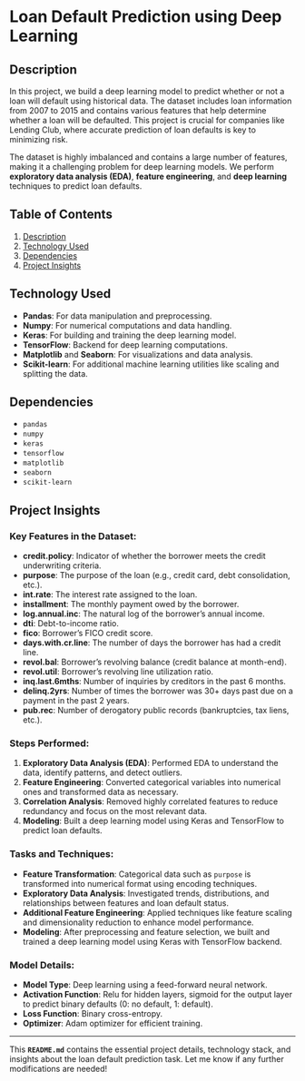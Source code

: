 # Loan Default Prediction using Deep Learning

## Description

In this project, we build a deep learning model to predict whether or not a loan will default using historical data. The dataset includes loan information from 2007 to 2015 and contains various features that help determine whether a loan will be defaulted. This project is crucial for companies like Lending Club, where accurate prediction of loan defaults is key to minimizing risk.

The dataset is highly imbalanced and contains a large number of features, making it a challenging problem for deep learning models. We perform **exploratory data analysis (EDA)**, **feature engineering**, and **deep learning** techniques to predict loan defaults.

## Table of Contents

1. [Description](#description)
2. [Technology Used](#technology-used)
3. [Dependencies](#dependencies)
4. [Project Insights](#project-insights)

## Technology Used

- **Pandas**: For data manipulation and preprocessing.
- **Numpy**: For numerical computations and data handling.
- **Keras**: For building and training the deep learning model.
- **TensorFlow**: Backend for deep learning computations.
- **Matplotlib** and **Seaborn**: For visualizations and data analysis.
- **Scikit-learn**: For additional machine learning utilities like scaling and splitting the data.

## Dependencies

- `pandas`
- `numpy`
- `keras`
- `tensorflow`
- `matplotlib`
- `seaborn`
- `scikit-learn`

## Project Insights

### Key Features in the Dataset:

- **credit.policy**: Indicator of whether the borrower meets the credit underwriting criteria.
- **purpose**: The purpose of the loan (e.g., credit card, debt consolidation, etc.).
- **int.rate**: The interest rate assigned to the loan.
- **installment**: The monthly payment owed by the borrower.
- **log.annual.inc**: The natural log of the borrower’s annual income.
- **dti**: Debt-to-income ratio.
- **fico**: Borrower’s FICO credit score.
- **days.with.cr.line**: The number of days the borrower has had a credit line.
- **revol.bal**: Borrower’s revolving balance (credit balance at month-end).
- **revol.util**: Borrower’s revolving line utilization ratio.
- **inq.last.6mths**: Number of inquiries by creditors in the past 6 months.
- **delinq.2yrs**: Number of times the borrower was 30+ days past due on a payment in the past 2 years.
- **pub.rec**: Number of derogatory public records (bankruptcies, tax liens, etc.).

### Steps Performed:

1. **Exploratory Data Analysis (EDA)**: Performed EDA to understand the data, identify patterns, and detect outliers.
2. **Feature Engineering**: Converted categorical variables into numerical ones and transformed data as necessary.
3. **Correlation Analysis**: Removed highly correlated features to reduce redundancy and focus on the most relevant data.
4. **Modeling**: Built a deep learning model using Keras and TensorFlow to predict loan defaults.

### Tasks and Techniques:

- **Feature Transformation**: Categorical data such as `purpose` is transformed into numerical format using encoding techniques.
- **Exploratory Data Analysis**: Investigated trends, distributions, and relationships between features and loan default status.
- **Additional Feature Engineering**: Applied techniques like feature scaling and dimensionality reduction to enhance model performance.
- **Modeling**: After preprocessing and feature selection, we built and trained a deep learning model using Keras with TensorFlow backend.

### Model Details:

- **Model Type**: Deep learning using a feed-forward neural network.
- **Activation Function**: Relu for hidden layers, sigmoid for the output layer to predict binary defaults (0: no default, 1: default).
- **Loss Function**: Binary cross-entropy.
- **Optimizer**: Adam optimizer for efficient training.

---

This **`README.md`** contains the essential project details, technology stack, and insights about the loan default prediction task. Let me know if any further modifications are needed!

